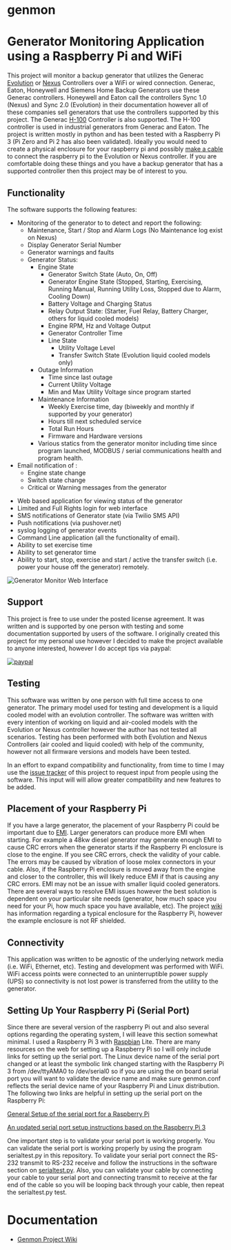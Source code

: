 # genmon
# Generator Monitoring Application using a Raspberry Pi and WiFi

This project will monitor a backup generator that utilizes the Generac [Evolution](https://raw.githubusercontent.com/jgyates/genmon/master/Diagrams/Evolution_Controller.jpg) or [Nexus](https://raw.githubusercontent.com/jgyates/genmon/master/Diagrams/Nexus_Controller.jpg) Controllers over a WiFi or wired connection.  Generac, Eaton, Honeywell and Siemens Home Backup Generators use these Generac controllers. Honeywell and Eaton call the controllers Sync 1.0 (Nexus) and Sync 2.0 (Evolution) in their documentation however all of these companies sell generators that use the controllers supported by this project. The Generac [H-100](https://raw.githubusercontent.com/jgyates/genmon/master/Diagrams/H-100_Controller.png) Controller is also supported. The H-100 controller is used in industrial generators from Generac and Eaton. The project is written mostly in python and has been tested with a Raspberry Pi 3 (Pi Zero and Pi 2 has also been validated). Ideally you would need to create a physical enclosure for your raspberry pi and possibly [make a cable](https://github.com/jgyates/genmon/wiki/3.1:-Making-a-Cable) to connect the raspberry pi to the Evolution or Nexus controller. If you are comfortable doing these things and you have a backup generator that has a supported controller then this project may be of interest to you.

## Functionality
The software supports the following features:

* Monitoring of the generator to to detect and report the following:
    * Maintenance, Start / Stop and Alarm Logs (No Maintenance log exist on Nexus)
    * Display Generator Serial Number
    * Generator warnings and faults
    * Generator Status:
        * Engine State
            - Generator Switch State (Auto, On, Off)
            - Generator Engine State (Stopped, Starting, Exercising, Running Manual, Running Utility Loss, Stopped due to Alarm, Cooling Down)
            - Battery Voltage and Charging Status
            - Relay Output State: (Starter, Fuel Relay, Battery Charger, others for liquid cooled models)
            - Engine RPM, Hz and Voltage Output
            - Generator Controller Time
            - Line State
                - Utility Voltage Level
                - Transfer Switch State (Evolution liquid cooled models only)
        * Outage Information
            - Time since last outage
            - Current Utility Voltage
            - Min and Max Utility Voltage since program started
        * Maintenance Information
            - Weekly Exercise time, day (biweekly and monthly if supported by your generator)
            - Hours till next scheduled service
            - Total Run Hours
            - Firmware and Hardware versions
        * Various statics from the generator monitor including time since program launched,
              MODBUS / serial communications health and program health.
* Email notification of :
    - Engine state change
    - Switch state change
    - Critical or Warning messages from the generator
- Web based application for viewing status of the generator
- Limited and Full Rights login for web interface
- SMS notifications of Generator state (via Twilio SMS API)
- Push notifications (via pushover.net)
- syslog logging of generator events
- Command Line application (all the functionality of email).
- Ability to set exercise time
- Ability to set generator time
- Ability to start, stop, exercise and start / active the transfer switch (i.e. power your house off the generator) remotely.

![Generator Monitor Web Interface](https://raw.githubusercontent.com/jgyates/genmon/master/Diagrams/Web_UI_Status.png)

## Support
This project is free to use under the posted license agreement. It was written and is supported by one person with testing and some documentation supported by users of the software. I originally created this project for my personal use however I decided to make the project available to anyone interested, however I do accept tips via paypal:

[![paypal](https://www.paypalobjects.com/en_US/i/btn/btn_donateCC_LG.gif)](https://www.paypal.com/cgi-bin/webscr?cmd=_donations&business=8Z4TSR22RLMWQ&lc=US&item_name=jgyates&item_number=jgyates&currency_code=USD&bn=PP%2dDonationsBF%3abtn_donate_LG%2egif%3aNonHosted)


## Testing
This software was written by one person with full time access to one generator. The primary model used for testing and development is a liquid cooled model with an evolution controller. The software was written with every intention of working on liquid and air-cooled models with the Evolution or Nexus controller however the author has not tested all scenarios. Testing has been performed with both Evolution and Nexus Controllers (air cooled and liquid cooled) with help of the community, however not all firmware versions and models have been tested.

In an effort to expand compatibility and functionality, from time to time I may use the [issue tracker](https://github.com/jgyates/genmon/issues) of this project to request input from people using the software. This input will will allow greater compatibility and new features to be added.

## Placement of your Raspberry Pi
If you have a large generator, the placement of your Raspberry Pi could be important due to [EMI](https://en.wikipedia.org/wiki/Electromagnetic_interference). Larger generators can produce more EMI when starting. For example a 48kw diesel generator may generate enough EMI to cause CRC errors when the generator starts if the Raspberry Pi enclosure is close to the engine. If you see CRC errors, check the validity of your cable. The errors may be caused by vibration of loose molex connectors in your cable. Also, if the Raspberry Pi enclosure is moved away from the engine and closer to the controller, this will likely reduce EMI if that is causing any CRC errors. EMI may not be an issue with smaller liquid cooled generators. There are several ways to resolve EMI issues however the best solution is dependent on your particular site needs (generator, how much space you need for your Pi, how much space you have available, etc). The project [wiki](https://github.com/jgyates/genmon/wiki/2:-Hardware) has information regarding a typical enclosure for the Raspberry Pi, however the example enclosure is not RF shielded.

## Connectivity
This application was written to be agnostic of the underlying network media (i.e. WiFi, Ethernet, etc). Testing and development was performed with WiFi. WiFi access points were connected to an uninterruptible power supply (UPS) so connectivity is not lost power is transferred from the utility to the generator.

## Setting Up Your Raspberry Pi (Serial Port)
Since there are several version of the raspberry Pi out and also several options regarding the operating system, I will leave this section somewhat minimal. I used a Raspberry Pi 3 with [Raspbian](https://www.raspberrypi.org/downloads/raspbian/) Lite. There are many resources on the web for setting up a Raspberry Pi so I will only include links for setting up the serial port. The Linux device name of the serial port changed or at least the symbolic link changed starting with the Raspberry Pi 3 from /dev/ttyAMA0 to /dev/serial0 so if you are using the on board serial port you will want to validate the device name and make sure genmon.conf reflects the serial device name of your Raspberry Pi and Linux distribution. The following two links are helpful in setting up the serial port on the Raspberry Pi:

[General Setup of the serial port for a Raspberry Pi](http://elinux.org/RPi_Serial_Connection)

[An updated serial port setup instructions based on the Raspberry Pi 3](http://spellfoundry.com/2016/05/29/configuring-gpio-serial-port-raspbian-jessie-including-pi-3/)

One important step is to validate your serial port is working properly. You can validate the serial port is working properly by using the program serialtest.py in this repository. To validate your serial port connect the RS-232 transmit to RS-232 receive and follow the instructions in the software section on [serialtest.py](https://github.com/jgyates/genmon/wiki/1:-Software-Overview#otherappsserialtestpy-optional). Also, you can validate your cable by connecting your cable to your serial port and connecting transmit to receive at the far end of the cable so you will be looping back through your cable, then repeat the serialtest.py test.

# Documentation
* [Genmon Project Wiki](https://github.com/jgyates/genmon/wiki)
